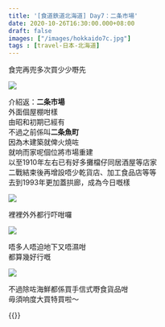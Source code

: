 ```yaml
---
title: '[食道鉄道北海道] Day7：二条市場'
date: 2020-10-26T16:30:00.000+08:00
draft: false
images: ["/images/hokkaido7c.jpg"]
tags : [travel-日本-北海道]
---
```

 
食完再兜多次買少少嘢先  

![](/images/hokkaido7c.jpg)

介紹返：**二条市場**  
外面個屋棚咁樣  
由昭和初期已經有  
不過之前係叫**二条魚町**  
因為木建築就俾火燒咗  
就响而家呢個位將市場重建  
以至1910年左右已有好多攤檔仔同居酒屋等店家  
二戰結束後再增設唔少乾貨店、加工食品店等等  
去到1993年更加蓋拱廊，成為今日嘅樣  

![](/images/hokkaido7c1.jpg)

裡裡外外都行吓咁囉

![](/images/hokkaido7c2.jpg)

唔多人唔迫地下又唔濕咁  
都算幾好行嘅  

![](/images/hokkaido7c3.jpg)

不過除咗海鮮都係買手信式嘢食貨品咁  
毋須响度大買特買啦～  
  
  
{{<hokkaido>}}
